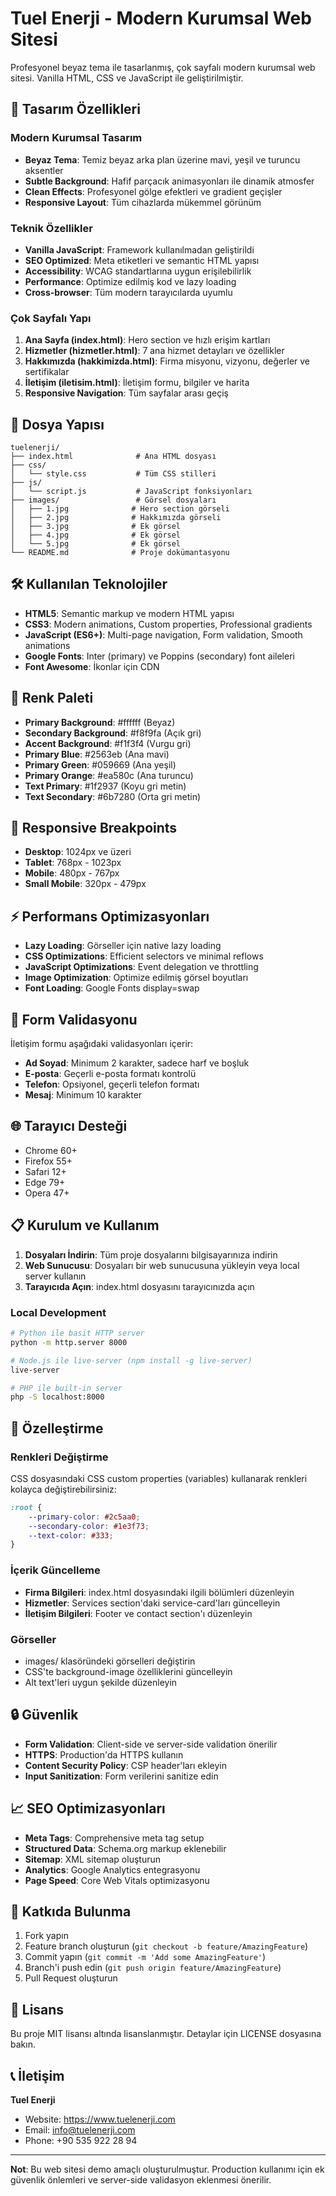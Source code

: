 # Tuel Enerji - Modern Kurumsal Web Sitesi

Profesyonel beyaz tema ile tasarlanmış, çok sayfalı modern kurumsal web sitesi. Vanilla HTML, CSS ve JavaScript ile geliştirilmiştir.

## 🚀 Tasarım Özellikleri

### Modern Kurumsal Tasarım
- **Beyaz Tema**: Temiz beyaz arka plan üzerine mavi, yeşil ve turuncu aksentler
- **Subtle Background**: Hafif parçacık animasyonları ile dinamik atmosfer
- **Clean Effects**: Profesyonel gölge efektleri ve gradient geçişler
- **Responsive Layout**: Tüm cihazlarda mükemmel görünüm

### Teknik Özellikler
- **Vanilla JavaScript**: Framework kullanılmadan geliştirildi
- **SEO Optimized**: Meta etiketleri ve semantic HTML yapısı
- **Accessibility**: WCAG standartlarına uygun erişilebilirlik
- **Performance**: Optimize edilmiş kod ve lazy loading
- **Cross-browser**: Tüm modern tarayıcılarda uyumlu

### Çok Sayfalı Yapı
1. **Ana Sayfa (index.html)**: Hero section ve hızlı erişim kartları
2. **Hizmetler (hizmetler.html)**: 7 ana hizmet detayları ve özellikler
3. **Hakkımızda (hakkimizda.html)**: Firma misyonu, vizyonu, değerler ve sertifikalar
4. **İletişim (iletisim.html)**: İletişim formu, bilgiler ve harita
5. **Responsive Navigation**: Tüm sayfalar arası geçiş

## 📁 Dosya Yapısı

```
tuelenerji/
├── index.html              # Ana HTML dosyası
├── css/
│   └── style.css           # Tüm CSS stilleri
├── js/
│   └── script.js           # JavaScript fonksiyonları
├── images/                 # Görsel dosyaları
│   ├── 1.jpg              # Hero section görseli
│   ├── 2.jpg              # Hakkımızda görseli
│   ├── 3.jpg              # Ek görsel
│   ├── 4.jpg              # Ek görsel
│   └── 5.jpg              # Ek görsel
└── README.md              # Proje dokümantasyonu
```

## 🛠️ Kullanılan Teknolojiler

- **HTML5**: Semantic markup ve modern HTML yapısı
- **CSS3**: Modern animations, Custom properties, Professional gradients
- **JavaScript (ES6+)**: Multi-page navigation, Form validation, Smooth animations
- **Google Fonts**: Inter (primary) ve Poppins (secondary) font aileleri
- **Font Awesome**: İkonlar için CDN

## 🎨 Renk Paleti

- **Primary Background**: #ffffff (Beyaz)
- **Secondary Background**: #f8f9fa (Açık gri)
- **Accent Background**: #f1f3f4 (Vurgu gri)
- **Primary Blue**: #2563eb (Ana mavi)
- **Primary Green**: #059669 (Ana yeşil)
- **Primary Orange**: #ea580c (Ana turuncu)
- **Text Primary**: #1f2937 (Koyu gri metin)
- **Text Secondary**: #6b7280 (Orta gri metin)

## 📱 Responsive Breakpoints

- **Desktop**: 1024px ve üzeri
- **Tablet**: 768px - 1023px
- **Mobile**: 480px - 767px
- **Small Mobile**: 320px - 479px

## ⚡ Performans Optimizasyonları

- **Lazy Loading**: Görseller için native lazy loading
- **CSS Optimizations**: Efficient selectors ve minimal reflows
- **JavaScript Optimizations**: Event delegation ve throttling
- **Image Optimization**: Optimize edilmiş görsel boyutları
- **Font Loading**: Google Fonts display=swap

## 🔧 Form Validasyonu

İletişim formu aşağıdaki validasyonları içerir:

- **Ad Soyad**: Minimum 2 karakter, sadece harf ve boşluk
- **E-posta**: Geçerli e-posta formatı kontrolü
- **Telefon**: Opsiyonel, geçerli telefon formatı
- **Mesaj**: Minimum 10 karakter

## 🌐 Tarayıcı Desteği

- Chrome 60+
- Firefox 55+
- Safari 12+
- Edge 79+
- Opera 47+

## 📋 Kurulum ve Kullanım

1. **Dosyaları İndirin**: Tüm proje dosyalarını bilgisayarınıza indirin
2. **Web Sunucusu**: Dosyaları bir web sunucusuna yükleyin veya local server kullanın
3. **Tarayıcıda Açın**: index.html dosyasını tarayıcınızda açın

### Local Development

```bash
# Python ile basit HTTP server
python -m http.server 8000

# Node.js ile live-server (npm install -g live-server)
live-server

# PHP ile built-in server
php -S localhost:8000
```

## 🎯 Özelleştirme

### Renkleri Değiştirme
CSS dosyasındaki CSS custom properties (variables) kullanarak renkleri kolayca değiştirebilirsiniz:

```css
:root {
    --primary-color: #2c5aa0;
    --secondary-color: #1e3f73;
    --text-color: #333;
}
```

### İçerik Güncelleme
- **Firma Bilgileri**: index.html dosyasındaki ilgili bölümleri düzenleyin
- **Hizmetler**: Services section'daki service-card'ları güncelleyin
- **İletişim Bilgileri**: Footer ve contact section'ı düzenleyin

### Görseller
- images/ klasöründeki görselleri değiştirin
- CSS'te background-image özelliklerini güncelleyin
- Alt text'leri uygun şekilde düzenleyin

## 🔒 Güvenlik

- **Form Validation**: Client-side ve server-side validation önerilir
- **HTTPS**: Production'da HTTPS kullanın
- **Content Security Policy**: CSP header'ları ekleyin
- **Input Sanitization**: Form verilerini sanitize edin

## 📈 SEO Optimizasyonları

- **Meta Tags**: Comprehensive meta tag setup
- **Structured Data**: Schema.org markup eklenebilir
- **Sitemap**: XML sitemap oluşturun
- **Analytics**: Google Analytics entegrasyonu
- **Page Speed**: Core Web Vitals optimizasyonu

## 🤝 Katkıda Bulunma

1. Fork yapın
2. Feature branch oluşturun (`git checkout -b feature/AmazingFeature`)
3. Commit yapın (`git commit -m 'Add some AmazingFeature'`)
4. Branch'i push edin (`git push origin feature/AmazingFeature`)
5. Pull Request oluşturun

## 📄 Lisans

Bu proje MIT lisansı altında lisanslanmıştır. Detaylar için LICENSE dosyasına bakın.

## 📞 İletişim

**Tuel Enerji**
- Website: https://www.tuelenerji.com
- Email: info@tuelenerji.com
- Phone: +90 535 922 28 94

---

**Not**: Bu web sitesi demo amaçlı oluşturulmuştur. Production kullanımı için ek güvenlik önlemleri ve server-side validasyon eklenmesi önerilir.
